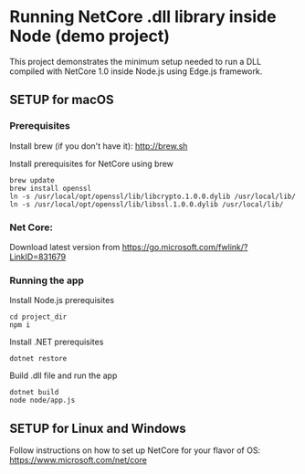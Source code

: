 # Running NetCore .dll library inside Node (demo project)

This project demonstrates the minimum setup needed to run a DLL compiled with NetCore 1.0 inside Node.js using Edge.js framework.

## SETUP for macOS

### Prerequisites

Install brew (if you don't have it):
http://brew.sh

Install prerequisites for NetCore using brew
```
brew update
brew install openssl
ln -s /usr/local/opt/openssl/lib/libcrypto.1.0.0.dylib /usr/local/lib/
ln -s /usr/local/opt/openssl/lib/libssl.1.0.0.dylib /usr/local/lib/
```

### Net Core:

Download latest version from 
https://go.microsoft.com/fwlink/?LinkID=831679

### Running the app

Install Node.js prerequisites
```
cd project_dir
npm i
```

Install .NET prerequisites
```
dotnet restore
```

Build .dll file and run the app
```
dotnet build
node node/app.js
```

## SETUP for Linux and Windows

Follow instructions on how to set up NetCore for your flavor of OS:
https://www.microsoft.com/net/core